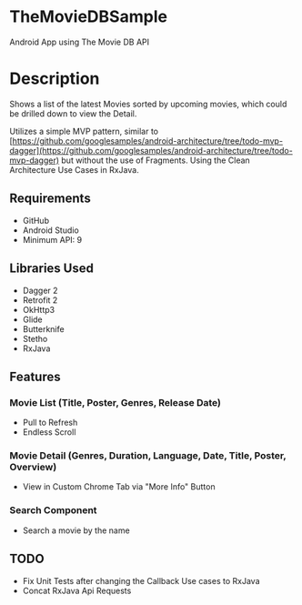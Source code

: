 # TheMovieDBSample
Android App using The Movie DB API

# Description
Shows a list of the latest Movies sorted by upcoming movies, which could be drilled down to view the Detail.

Utilizes a simple MVP pattern, similar to [https://github.com/googlesamples/android-architecture/tree/todo-mvp-dagger](https://github.com/googlesamples/android-architecture/tree/todo-mvp-dagger) but without the use of Fragments. 
Using the Clean Architecture Use Cases in RxJava.

## Requirements
  - GitHub
  - Android Studio
  - Minimum API: 9

## Libraries Used
  - Dagger 2
  - Retrofit 2
  - OkHttp3
  - Glide
  - Butterknife
  - Stetho
  - RxJava

## Features

### Movie List (Title, Poster, Genres, Release Date)
  - Pull to Refresh
  - Endless Scroll

### Movie Detail (Genres, Duration, Language, Date, Title, Poster, Overview)
  - View in Custom Chrome Tab via "More Info" Button
  
### Search Component
  - Search a movie by the name
  
## TODO
  - Fix Unit Tests after changing the Callback Use cases to RxJava
  - Concat RxJava Api Requests
  
